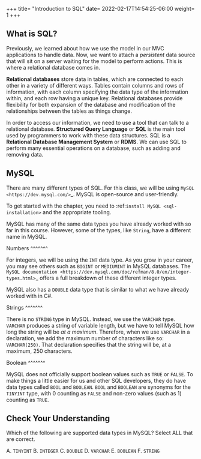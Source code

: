 +++
title= "Introduction to SQL"
date= 2022-02-17T14:54:25-06:00
weight= 1
+++


What is SQL?
----

Previously, we learned about how we use the model in our MVC applications to handle data.
Now, we want to attach a *persistent* data source that will sit on a server waiting for the model to perform actions.
This is where a relational database comes in.

**Relational databases** store data in tables, which are connected to each other in a variety of different ways.
Tables contain columns and rows of information, with each column specifying the data type of the information within, and each row having a unique key.
Relational databases provide flexibility for both expansion of the database and modification of the relationships between the tables as things change.

In order to access our information, we need to use a tool that can talk to a relational database. 
**Structured Query Language** or **SQL** is the main tool used by programmers to work with these data structures.
SQL is a **Relational Database Management System** or **RDMS**. 
We can use SQL to perform many essential operations on a database, such as adding and removing data.

MySQL
-----

There are many different types of SQL. For this class, we will be using `MySQL <https://dev.mysql.com/>`_.
MySQL is open-source and user-friendly.

To get started with the chapter, you need to :ref:`install MySQL <sql-installation>` and the appropriate tooling.

MySQL has many of the same data types you have already worked with so far in this course. However, some of the types, like ``String``, have a different name in MySQL.

Numbers
^^^^^^^

For integers, we will be using the ``INT`` data type. As you grow in your career, you may see others such as ``BIGINT`` or ``MEDIUMINT`` in MySQL databases.
The `MySQL documentation <https://dev.mysql.com/doc/refman/8.0/en/integer-types.html>`_ offers a full breakdown of these different integer types.

MySQL also has a ``DOUBLE`` data type that is similar to what we have already worked with in C#. 

Strings
^^^^^^^

There is no ``STRING`` type in MySQL.
Instead, we use the ``VARCHAR`` type.
``VARCHAR`` produces a string of variable length, but we have to tell MySQL how long the string will be *at a maximum*.
Therefore, when we use ``VARCHAR`` in a declaration, we add the maximum number of characters like so: ``VARCHAR(250)``. That declaration specifies that the string will be, at a maximum, 250 characters.

Boolean
^^^^^^^

MySQL does not officially support boolean values such as ``TRUE`` or ``FALSE``. To make things a little easier for us and other SQL developers, they do have data types called ``BOOL`` and ``BOOLEAN``.
``BOOL`` and ``BOOLEAN`` are synonyms for the ``TINYINT`` type, with 0 counting as ``FALSE`` and non-zero values (such as 1) counting as ``TRUE``.

Check Your Understanding
------------------------

   Which of the following are supported data types in MySQL? Select ALL that are correct.

   A. ``TINYINT``
   B. ``INTEGER``
   C. ``DOUBLE``
   D. ``VARCHAR``
   E. ``BOOLEAN``
   F. ``STRING``

